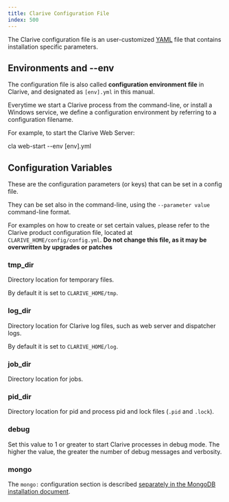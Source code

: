 ```yaml
---
title: Clarive Configuration File
index: 500
---
```


The Clarive configuration file is an
user-customized [YAML](concepts/yaml) file that contains installation specific
parameters.

## Environments and --env

The configuration file is also called **configuration environment file** in
Clarive, and designated as `[env].yml` in this manual.

Everytime we start a Clarive process from the command-line, or install
a Windows service, we define a configuration environment by referring
to a configuration filename.

For example, to start the Clarive Web Server:

   cla web-start --env [env].yml

## Configuration Variables

These are the configuration parameters (or keys)
that can be set in a config file.

They can be set also in the command-line,
using the `--parameter value` command-line format.

For examples on how to create or set certain values,
please refer to the Clarive product configuration
file, located at `CLARIVE_HOME/config/config.yml`.
**Do not change this file, as it may be overwritten
by upgrades or patches**

### tmp_dir

Directory location for temporary files.

By default it is set to `CLARIVE_HOME/tmp`.

### log_dir

Directory location for Clarive log files,
such as web server and dispatcher logs.

By default it is set to `CLARIVE_HOME/log`.

### job_dir

Directory location for jobs.

### pid_dir

Directory location for pid and process
pid and lock files (`.pid` and `.lock`).

### debug

Set this value to 1 or greater to start Clarive
processes in debug mode. The higher the value,
the greater the number of debug messages and verbosity.

### mongo

The `mongo:` configuration section is
described [separately in the MongoDB installation document](setup/mongo).

